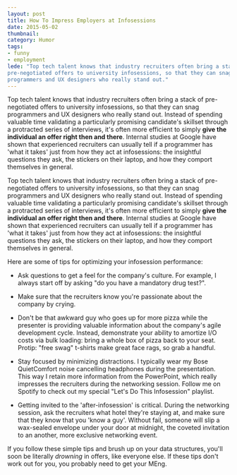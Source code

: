 ```yaml
---
layout: post
title: How To Impress Employers at Infosessions 
date: 2015-05-02
thumbnail: 
category: Humor
tags: 
- funny
- employment
lede: "Top tech talent knows that industry recruiters often bring a stack of
pre-negotiated offers to university infosessions, so that they can snag
programmers and UX designers who really stand out."
---
```


Top tech talent knows that industry recruiters often bring a stack of
pre-negotiated offers to university infosessions, so that they can snag
programmers and UX designers who really stand out.  Instead of spending valuable
time validating a particularly promising candidate's skillset through a
protracted series of interviews, it's often more efficient to simply __give the
individual an offer right then and there__.  Internal studies at Google have shown
that experienced recruiters can usually tell if a programmer has 'what it takes'
just from how they act at infosessions: the insightful questions they ask, the
stickers on their laptop, and how they comport themselves in general.

<!-- more -->

Top tech talent knows that industry recruiters often bring a stack of
pre-negotiated offers to university infosessions, so that they can snag
programmers and UX designers who really stand out.  Instead of spending valuable
time validating a particularly promising candidate's skillset through a
protracted series of interviews, it's often more efficient to simply __give the
individual an offer right then and there__.  Internal studies at Google have shown
that experienced recruiters can usually tell if a programmer has 'what it takes'
just from how they act at infosessions: the insightful questions they ask, the
stickers on their laptop, and how they comport themselves in general.


Here are some of tips for optimizing your infosession performance:

- Ask questions to get a feel for the company's culture.  For example, I always
  start off by asking "do you have a mandatory drug test?".

- Make sure that the recruiters know you're passionate about the company by
  crying.  

- Don't be that awkward guy who goes up for more pizza while the presenter is
  providing valuable information about the company's agile development cycle.
  Instead, demonstrate your ability to amortize I/O costs via bulk loading:
  bring a whole box of pizza back to your seat.  Protip: "free swag" t-shirts
  make great face rags, so grab a handful.

- Stay focused by minimizing distractions.  I typically wear my Bose
  QuietComfort noise cancelling headphones during the presentation.  This way I
  retain more information from the PowerPoint, which really impresses the
  recruiters during the networking session.  Follow me on Spotify to check out
  my special "Let's Do This Infosession" playlist.

- Getting invited to the 'after-infosession' is critical.  During the networking
  session, ask the recruiters what hotel they're staying at, and make sure that
they know that you 'know a guy'.  Without fail, someone will slip a wax-sealed
envelope under your door at midnight, the coveted invitation to an another, more
exclusive networking event.  

If you follow these simple tips and brush up on your data structures, you'll
soon be literally *drowning* in offers, like everyone else.  If these tips don't
work out for you, you probably need to get your MEng.
